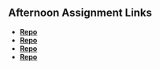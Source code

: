 ## Afternoon Assignment Links

* **[Repo](hhttps://github.com/heatherflo/vue-playground.git)**
* **[Repo](https://github.com/heatherflo/vueGifted.git)**
* **[Repo](https://github.com/heatherflo/vueGregslist.git)**
* **[Repo](https://github.com/heatherflo/<ASSIGNMENT_REPO>)**
